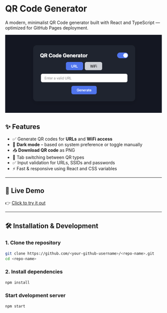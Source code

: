 # QR Code Generator

A modern, minimalist QR Code generator built with React and TypeScript — optimized for GitHub Pages deployment.

![Screenshot](./screenshot.png)

## ✨ Features

- ✅ Generate QR codes for **URLs** and **WiFi access**
- 🌙 **Dark mode** – based on system preference or toggle manually
- 📥 **Download QR code** as PNG
- 🔁 Tab switching between QR types
- ✅ Input validation for URLs, SSIDs and passwords
- ⚡ Fast & responsive using React and CSS variables

---

## 🚀 Live Demo

👉 [Click to try it out](https://<your-github-username>.github.io/<repo-name>)

---

## 🛠 Installation & Development

### 1. Clone the repository

```bash
git clone https://github.com/<your-github-username>/<repo-name>.git
cd <repo-name>
```

### 2. Install dependencies

```bash
npm install
```

### Start dvelopment server
```bash
npm start
```